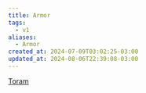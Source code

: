 ```yaml
---
title: Armor
tags:
  - v1
aliases:
  - Armor
created_at: 2024-07-09T03:02:25-03:00
updated_at: 2024-08-06T22:39:08-03:00
---
```


[Toram](../../../../rascunhos/2024/07/Toram.md)